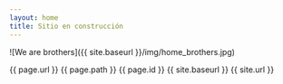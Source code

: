 ```yaml
---
layout: home
title: Sitio en construcción
---
```


![We are brothers]({{ site.baseurl }}/img/home_brothers.jpg)

{{ page.url }}
{{ page.path }}
{{ page.id }}
{{ site.baseurl }}
{{ site.url }}
